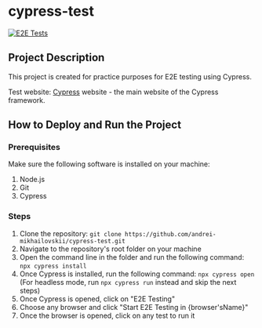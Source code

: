 # cypress-test

[![E2E Tests](https://github.com/andrei-mikhailovskii/cypress-test/actions/workflows/ci.yaml/badge.svg)](https://github.com/andrei-mikhailovskii/cypress-test/actions/workflows/ci.yaml)

## Project Description

This project is created for practice purposes for E2E testing using Cypress.

Test website: [Cypress](https://www.cypress.io/) website - the main website of the Cypress framework.

## How to Deploy and Run the Project

### Prerequisites
Make sure the following software is installed on your machine:
1. Node.js
2. Git
3. Cypress

### Steps
1. Clone the repository: `git clone https://github.com/andrei-mikhailovskii/cypress-test.git`
2. Navigate to the repository's root folder on your machine
3. Open the command line in the folder and run the following command: `npx cypress install`
4. Once Cypress is installed, run the following command: `npx cypress open` (For headless mode, run `npx cypress run` instead and skip the next steps)
5. Once Cypress is opened, click on "E2E Testing"
6. Choose any browser and click "Start E2E Testing in {browser'sName}"
7. Once the browser is opened, click on any test to run it
 